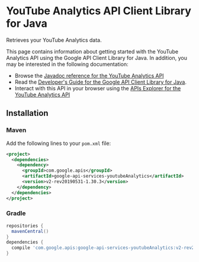 # YouTube Analytics API Client Library for Java

Retrieves your YouTube Analytics data.

This page contains information about getting started with the YouTube Analytics API
using the Google API Client Library for Java. In addition, you may be interested
in the following documentation:

* Browse the [Javadoc reference for the YouTube Analytics API][javadoc]
* Read the [Developer's Guide for the Google API Client Library for Java][google-api-client].
* Interact with this API in your browser using the [APIs Explorer for the YouTube Analytics API][api-explorer]

## Installation

### Maven

Add the following lines to your `pom.xml` file:

```xml
<project>
  <dependencies>
    <dependency>
      <groupId>com.google.apis</groupId>
      <artifactId>google-api-services-youtubeAnalytics</artifactId>
      <version>v2-rev20190531-1.30.3</version>
    </dependency>
  </dependencies>
</project>
```

### Gradle

```gradle
repositories {
  mavenCentral()
}
dependencies {
  compile 'com.google.apis:google-api-services-youtubeAnalytics:v2-rev20190531-1.30.3'
}
```

[javadoc]: https://googleapis.dev/java/google-api-services-youtubeAnalytics/latest/index.html
[google-api-client]: https://github.com/googleapis/google-api-java-client/
[api-explorer]: https://developers.google.com/apis-explorer/#p/youtubeAnalytics/v1/
